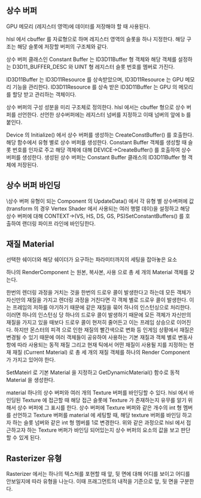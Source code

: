 ## 상수 버퍼

GPU 메모리 (레지스터 영역)에 데이터를 저장해야 할 때 사용된다.

hlsl 에서 cbuffer 를 자료형으로 하며 레지스터 영역의 슬롯을 하나 지정한다.
해당 구조는 해당 슬롯에 저장할 버퍼의 구조체와 같다.

상수 버퍼 클래스인 Constant Buffer 는 ID3D11Buffer 형 객체와 해당 객체를 설정하는 D3D11_BUFFER_DESC 와 UINT 형 레지스터 슬롯 번호를 멤버로 가진다.

ID3D11Buffer 는 ID3D11Resource 를 상속받았으며,
ID3D11Resource 는 GPU 메모리 기능을 관리한다.
ID3D11Resource 를 상속 받은 ID3D11Buffer 는 GPU 의 메모리를 할당 받고 관리하는 객체이다.

상수 버퍼의 구성 성분을 미리 구조체로 정의한다.
hlsl 에서는 cbuffer 형으로 상수 버퍼를 선언한다. 선언한 상수버퍼에는 레지스터 넘버를 지정하고 이때 넘버의 앞에 b 를 붙인다.

Device 의 Initialize() 에서 상수 버퍼를 생성하는 CreateConstBuffer() 를 호출한다. 해당 함수에서 유형 별로 상수 버퍼를 생성한다.
Constant Buffer 객체를 생성할 때 슬롯 번호를 인자로 주고 해당 객체에 대해 DEVICE->CreateBuffer() 를 호출하여 상수 버퍼를 생성한다. 생성된 상수 버퍼는 Constant Buffer 클래스의 ID3D11Buffer 형 객체에 저장된다. 

## 상수 버퍼 바인딩

\상수 버퍼 유형이 되는  Component 의 UpdateData() 에서
각 유형 별 상수버퍼에 값 (transform 의 경우 Vertex Shader 에서 사용되는 여러 행렬 데이)을 설정하고 해당 상수 버퍼에 대해 CONTEXT->(VS, HS, DS, GS, PS)SetConstantBuffers() 를 호출하여 랜더링 파이프 라인에 바인딩한다.


## 재질 Material

선택한 쉐이더와 해당 쉐이더가 요구하는 파라미터까지의 세팅을 잡아놓은 요소

하나의 RenderComponent 는 원본, 복사본, 사용 으로 총 세 개의 Material 객체를 갖는다. 

한번의 렌더링 과정을 거치는 것을 한번의 드로우 콜이 발생한다고 하는데 모든 객체가 자신만의 재질을 가지고 렌더링 과정을 거친다면 각 객체 별로 드로우 콜이 발생한다. 이는 프레임의 저하를 야기하기 때문에 같은 재질을 묶어 하나의 인스턴싱으로 처리한다. 이러면 하나의 인스턴싱 당 하나의 드로우 콜이 발생하기 때문에 모든 객체가 자신만의 재질을 가지고 있을 때보다 드로우 콜이 현저히 줄어든고 이는 프레임 상승으로 이어진다. 하지만 몬스터의 피격 으로 인한 재질의 빨간색으로 변화 등 인게임 상황에서 재질은 변경될 수 있기 때문에 여러 객체들이 공유하여 사용하는 기본 재질과 객체 별로 변동사항에 따라 사용되는 동적 재질 그리고 현재 틱에서 어떤 재질이 사용될 지를 지정하는 현재 재질 (Current Material) 로 총 세 개의 재질 객체를 하나의 Render Component 가 가지고 있어야 한다.

SetMateirl 로 기본 Material 을 지정하고 GetDynamicMaterial() 함수로 동적 Material 을 생성한다.

material 하나의 상수 버퍼와 여러 개의 Texture 버퍼를 바인딩할 수 있다.
hlsl 에서 바인딩된 Texture 에 접근할 때 해당 접근 슬롯에 Texture 가 존재하는지 유무를 알기 위해서 상수 버퍼에 그 표시를 한다.
상수 버퍼에 Texture 버퍼와 같은 개수의 int 형 멤버를 선언하고 Texture 버퍼를 material 에 세팅할 때, 해당 texture 버퍼를 바인딩 하고자 하는 슬롯 넘버와 같은 int 형 멤버를 1로 변경한다.
위와 같은 과정으로 hlsl 에서 접근하고자 하는 Texture 버퍼가 바인딩 되어있는지 상수 버퍼의 요소의 값을 보고 판단할 수 있게 된다.

## Rasterizer 유형

Rasterizer 에서는 하나의 텍스쳐를 포현할 때 앞, 뒷 면에 대해 어디를 보이고 어디를 안보일지에 따라 유형을 나눈다. 이때 프래그먼트의 내적을 기준으로 앞, 뒷 면을 구분한다.

